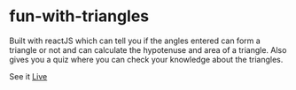 # fun-with-triangles

Built with reactJS which can tell you if the angles entered can form a triangle or not and can calculate the hypotenuse and area of a triangle. Also gives you a quiz where you can check your knowledge about the triangles.

See it [Live](https://demystify-triangles.netlify.app/)
